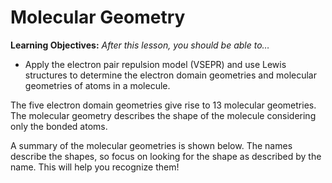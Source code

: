 <div style="float:right;margin:auto"><ebook-button title="Molecular Geometry" link="https://genchem.science.psu.edu/08-3-molecular-shapes
"></ebook-button></div>


# Molecular Geometry

**Learning Objectives:** _After this lesson, you should be able to…_
* Apply the electron pair repulsion model (VSEPR) and use Lewis structures to determine the electron domain geometries and molecular geometries of atoms in a molecule.




The five electron domain geometries give rise to 13 molecular geometries.  The molecular geometry describes the shape of the molecule considering only the bonded atoms.

A summary of the molecular geometries is shown below.  The names describe the shapes, so focus on looking for the shape as described by the name.  This will help you recognize them!

